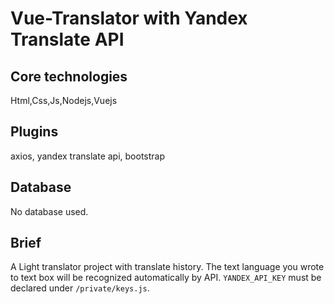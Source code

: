 # Vue-Translator with Yandex Translate API

## Core technologies
Html,Css,Js,Nodejs,Vuejs

## Plugins
axios, yandex translate api, bootstrap

## Database
No database used.

## Brief
A Light translator project with translate history. The text language you wrote to text box will be recognized automatically by API. `YANDEX_API_KEY` must be declared under `/private/keys.js`.